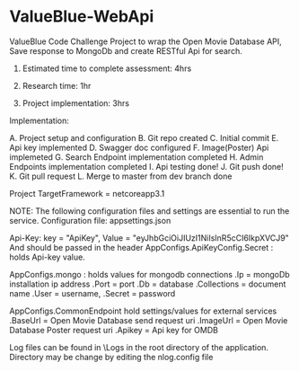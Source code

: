 # ValueBlue-WebApi
ValueBlue Code Challenge Project to wrap the Open Movie Database API, Save response to MongoDb and create RESTful Api for search.

1. Estimated time to complete assessment: 4hrs

2. Research time: 1hr

3. Project implementation: 3hrs

Implementation:

A. Project setup and configuration
B. Git repo created
C. Initial commit 
E. Api key implemented
D. Swagger doc configured
F. Image(Poster) Api implemeted
G. Search Endpoint implementation completed
H. Admin Endpoints implementation completed
I. Api testing done!
J. Git push done!
K. Git pull request
L. Merge to master from dev branch done 

Project TargetFramework = netcoreapp3.1

NOTE: The following configuration files and settings are essential to run the service.
Configuration file: appsettings.json

Api-Key: key = "ApiKey", Value = "eyJhbGciOiJIUzI1NiIsInR5cCI6IkpXVCJ9"
And should be passed in the header
AppConfigs.ApiKeyConfig.Secret : holds Api-key value. 

AppConfigs.mongo : holds values for mongodb connections
	.Ip = mongoDb installation ip address
	.Port = port
	.Db = database
	.Collections = document name 
	.User = username,
	.Secret = password

AppConfigs.CommonEndpoint hold settings/values for external services
	.BaseUrl = Open Movie Database send request uri
	.ImageUrl = Open Movie Database Poster request uri
	.Apikey = Api key for OMDB


Log files can be found in \Logs in the root directory of the application.
Directory may be change by editing the nlog.config file

